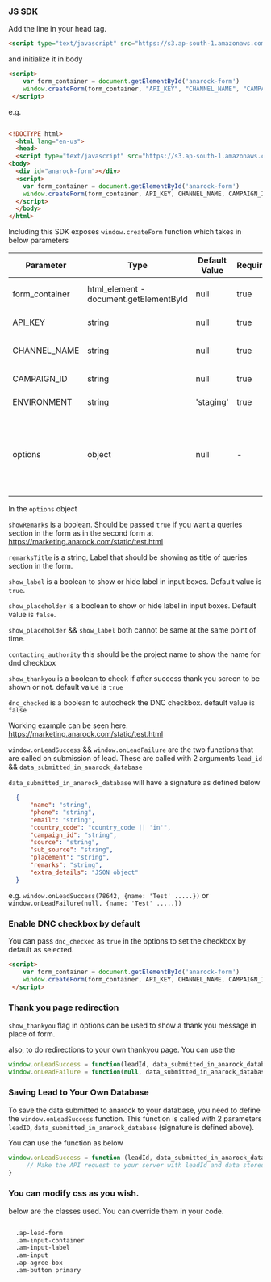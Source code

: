 ### JS SDK 

Add the line in your head tag. 

```html
<script type="text/javascript" src="https://s3.ap-south-1.amazonaws.com/anarock.misc/form.js"></script></head>
```

and initialize it in body 

```html
<script>
    var form_container = document.getElementById('anarock-form')
    window.createForm(form_container, "API_KEY", "CHANNEL_NAME", "CAMPAIGN_ID", 'production', {})
 </script>
```

e.g.

```html

<!DOCTYPE html>
  <html lang="en-us">
  <head>
  <script type="text/javascript" src="https://s3.ap-south-1.amazonaws.com/anarock.misc/form.js"></script></head>
<body>
  <div id="anarock-form"></div>
  <script>
    var form_container = document.getElementById('anarock-form')
    window.createForm(form_container, API_KEY, CHANNEL_NAME, CAMPAIGN_ID, ENVIRONMENT, options)
  </script>
  </body>
</html>
```

Including this SDK exposes `window.createForm` function which takes in below parameters

| Parameter | Type | Default Value | Required | Description |
| --- | --- | --- | --- | --- |
| form_container | html_element - document.getElementById | null | true | html_element where the form should be placed |
| API_KEY | string | null | true | API Key given by anarock team |
| CHANNEL_NAME | string | null | true | CHANNEL NAME given by anarock team |
| CAMPAIGN_ID | string | null | true | CAMPAIGN ID given by anarock team |
| ENVIRONMENT | string | 'staging' | true | possible values are `staging` or `production` |
| options | object | null | - | possible keys are `showRemarks` or `remarksTitle`, `show_label`, `show_placeholder`, `contacting_authority`, `show_thankyou`, `dnc_checked` |


In the `options` object 

`showRemarks` is a boolean. Should be passed `true` if you want a queries section in the form as in the second form at https://marketing.anarock.com/static/test.html

`remarksTitle` is a string, Label that should be showing as title of queries section in the form. 

`show_label` is a boolean to show or hide label in input boxes. Default value is `true`.

`show_placeholder` is a boolean to show or hide label in input boxes. Default value is `false`.

`show_placeholder` && `show_label` both cannot be same at the same point of time.

`contacting_authority` this should be the project name to show the name for dnd checkbox

`show_thankyou` is a boolean to check if after success thank you screen to be shown or not. default value is `true`

`dnc_checked` is a boolean to autocheck the DNC checkbox. default value is `false`

Working example can be seen here. https://marketing.anarock.com/static/test.html

`window.onLeadSuccess` && `window.onLeadFailure` are the two functions that are called on submission of lead. These are called with 2 arguments  `lead_id` && `data_submitted_in_anarock_database`


`data_submitted_in_anarock_database` will have a signature as defined below

```json
  {
      "name": "string",
      "phone": "string",
      "email": "string",
      "country_code": "country_code || 'in'",
      "campaign_id": "string",
      "source": "string",
      "sub_source": "string",
      "placement": "string",
      "remarks": "string",
      "extra_details": "JSON object"
  }
```

e.g. `window.onLeadSuccess(78642, {name: 'Test' .....})` or `window.onLeadFailure(null, {name: 'Test' .....})`

### Enable DNC checkbox by default

You can pass `dnc_checked` as `true` in the options to set the checkbox by default as selected.


```html
<script>
    var form_container = document.getElementById('anarock-form')
    window.createForm(form_container, API_KEY, CHANNEL_NAME, CAMPAIGN_ID, 'production', { dnc_checked: true })
 </script>
```


### Thank you page redirection

`show_thankyou` flag in options can be used to show a thank you message in place of form.

also, to do redirections to your own thankyou page. You can use the 

```js
window.onLeadSuccess = function(leadId, data_submitted_in_anarock_database) { window.location.href = '/thankyou'; }
window.onLeadFailure = function(null, data_submitted_in_anarock_database) { window.location.href = '/thankyou'; }
```

### Saving Lead to Your Own Database

To save the data submitted to anarock to your database, you need to define the `window.onLeadSuccess` function. This function is called with 2 parameters `leadID`, `data_submitted_in_anarock_database` (signature is defined above). 

You can use the function as below

```js
window.onLeadSuccess = function (leadId, data_submitted_in_anarock_database) {
     // Make the API request to your server with leadId and data stored.
}
```

### You can modify css as you wish.

below are the classes used. You can override them in your code.

```html

  .ap-lead-form
  .am-input-container
  .am-input-label
  .am-input
  .ap-agree-box
  .am-button primary
```



